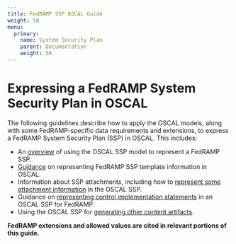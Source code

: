```yaml
---
title: FedRAMP SSP OSCAL Guide
weight: 50
menu:
  primary:
    name: System Security Plan
    parent: Documentation
    weight: 50
---
```


# Expressing a FedRAMP System Security Plan in OSCAL

The following guidelines describe how to apply the OSCAL models, along with some FedRAMP-specific data requirements and extensions, to express a FedRAMP System Security Plan (SSP) in OSCAL. This includes:

- An [overview](3-working-with-oscal-files) of using the OSCAL SSP model to represent a FedRAMP SSP.
- [Guidance](4-ssp-template-to-oscal-mapping) on representing FedRAMP SSP template information in OSCAL.
- Information about SSP attachments, including how to [represent some attachment information](5-attachments) in the OSCAL SSP.
- Guidance on [representing control implementation statements](6-security-controls) in an OSCAL SSP for FedRAMP.
- Using the OSCAL SSP for [generating other content artifacts](7-generated-content).

**FedRAMP extensions and allowed values are cited in relevant portions of this guide.**
